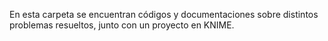 En esta carpeta se encuentran códigos y documentaciones sobre distintos problemas resueltos, junto con un proyecto en KNIME.
